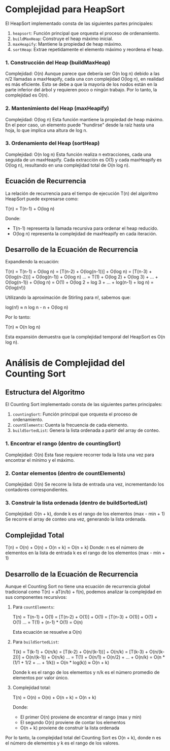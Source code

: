 # Complejidad para HeapSort

El HeapSort implementado consta de las siguientes partes principales:

1. `heapsort`: Función principal que orquesta el proceso de ordenamiento.
2. `buildMaxHeap`: Construye el heap máximo inicial.
3. `maxHeapify`: Mantiene la propiedad de heap máximo.
4. `sortHeap`: Extrae repetidamente el elemento máximo y reordena el heap.

### 1. Construcción del Heap (buildMaxHeap)
Complejidad: O(n)
Aunque parece que debería ser O(n log n) debido a las n/2 llamadas a maxHeapify,
cada una con complejidad O(log n), en realidad es más eficiente. 
Esto se debe a que la mayoría de los nodos están en la parte inferior del árbol 
y requieren poco o ningún trabajo. Por lo tanto, la complejidad es O(n).

### 2. Mantenimiento del Heap (maxHeapify)
Complejidad: O(log n)
Esta función mantiene la propiedad de heap máximo.
En el peor caso, un elemento puede "hundirse" desde la raíz hasta una hoja, 
lo que implica una altura de log n.

### 3. Ordenamiento del Heap (sortHeap)
Complejidad: O(n log n)
Esta función realiza n extracciones,
cada una seguida de un maxHeapify. 
Cada extracción es O(1) y cada maxHeapify es O(log n), 
resultando en una complejidad total de O(n log n).

## Ecuación de Recurrencia

La relación de recurrencia para el tiempo de ejecución T(n) del algoritmo HeapSort puede expresarse como:

T(n) = T(n-1) + O(log n)

Donde:
- T(n-1) representa la llamada recursiva para ordenar el heap reducido.
- O(log n) representa la complejidad de maxHeapify en cada iteración.

## Desarrollo de la Ecuación de Recurrencia

Expandiendo la ecuación:

T(n) = T(n-1) + O(log n)
= [T(n-2) + O(log(n-1))] + O(log n)
= [T(n-3) + O(log(n-2))] + O(log(n-1)) + O(log n)
...
= T(1) + O(log 2) + O(log 3) + ... + O(log(n-1)) + O(log n)
= O(1) + O(log 2 + log 3 + ... + log(n-1) + log n)
= O(log(n!))

Utilizando la aproximación de Stirling para n!, sabemos que:

log(n!) ≈ n log n - n + O(log n)

Por lo tanto:

T(n) ≈ O(n log n)

Esta expansión demuestra que la complejidad temporal del HeapSort es O(n log n).


# Análisis de Complejidad del Counting Sort

## Estructura del Algoritmo

El Counting Sort implementado consta de las siguientes partes principales:

1. `countingSort`: Función principal que orquesta el proceso de ordenamiento.
2. `countElements`: Cuenta la frecuencia de cada elemento.
3. `buildSortedList`: Genera la lista ordenada a partir del array de conteo.


### 1. Encontrar el rango (dentro de countingSort)

Complejidad: O(n)
Esta fase requiere recorrer toda la lista una vez para encontrar el mínimo y el máximo.

### 2. Contar elementos (dentro de countElements)
Complejidad: O(n)
Se recorre la lista de entrada una vez, incrementando los contadores correspondientes.

### 3. Construir la lista ordenada (dentro de buildSortedList)
Complejidad: O(n + k), donde k es el rango de los elementos (max - min + 1)
Se recorre el array de conteo una vez, generando la lista ordenada.

## Complejidad Total
T(n) = O(n) + O(n) + O(n + k) = O(n + k)
Donde:
n es el número de elementos en la lista de entrada
k es el rango de los elementos (max - min + 1)

## Desarrollo de la Ecuación de Recurrencia

Aunque el Counting Sort no tiene una ecuación de recurrencia global tradicional como
T(n) = aT(n/b) + f(n), podemos analizar  la complejidad en sus componentes recursivos:

1. Para `countElements`:

   T(n) = T(n-1) + O(1)
   = [T(n-2) + O(1)] + O(1)
   = [T(n-3) + O(1)] + O(1) + O(1)
   ...
   = T(1) + (n-1) * O(1)
   = O(n)

   Esta ecuación se resuelve a O(n)

2. Para `buildSortedList`:

   T(k) = T(k-1) + O(n/k)
   = [T(k-2) + O(n/(k-1))] + O(n/k)
   = [T(k-3) + O(n/(k-2))] + O(n/(k-1)) + O(n/k)
   ...
   = T(1) + O(n/1) + O(n/2) + ... + O(n/k)
   = O(n * (1/1 + 1/2 + ... + 1/k))
   = O(n * log(k))
   ≈ O(n + k)  

   Donde k es el rango de los elementos 
y n/k es el número promedio de elementos por valor único.

3. Complejidad total:

   T(n) = O(n) + O(n) + O(n + k)
   = O(n + k)

   Donde:
    - El primer O(n) proviene de encontrar el rango (max y min)
    - El segundo O(n) proviene de contar los elementos
    - O(n + k) proviene de construir la lista ordenada

Por lo tanto, la complejidad total del Counting Sort es O(n + k),
donde n es el número de elementos y k es el rango de los valores.










